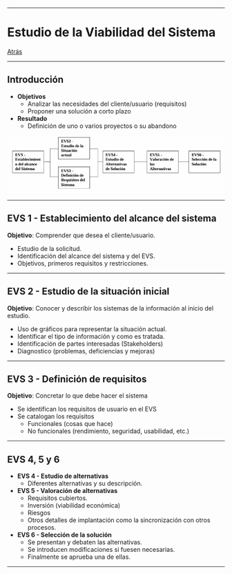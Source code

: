 
---
# Estudio de la Viabilidad del Sistema

[Atrás](../README.md)

---
## Introducción
- **Objetivos**
	- Analizar las necesidades del cliente/usuario (requisitos)
	- Proponer una solución a corto plazo
- **Resultado**
	- Definición de uno o varios proyectos o su abandono

![EVS](../assets/EVS.PNG)

---
## EVS 1 - Establecimiento del alcance del sistema
**Objetivo**: Comprender que desea el cliente/usuario.
- Estudio de la solicitud.
- Identificación del alcance del sistema y del EVS.
- Objetivos, primeros requisitos y restricciones.

---
## EVS 2 - Estudio de la situación inicial
**Objetivo**: Conocer y describir los sistemas de la información al inicio del estudio.
- Uso de gráficos para representar la situación actual.
- Identificar el tipo de información y como es tratada.
- Identificación de partes interesadas (Stakeholders)
- Diagnostico (problemas, deficiencias y  mejoras)

---
## EVS 3 - Definición de requisitos
**Objetivo**: Concretar lo que debe hacer el sistema
- Se identifican los requisitos de usuario en el EVS
- Se catalogan los requisitos
	- Funcionales (cosas que hace)
	- No funcionales (rendimiento, seguridad, usabilidad, etc.)

---
## EVS 4, 5 y 6
- **EVS 4 - Estudio de alternativas**
	- Diferentes alternativas y su descripción.
- **EVS 5 - Valoración de alternativas**
	- Requisitos cubiertos.
	- Inversión (viabilidad económica) 
	- Riesgos
	- Otros detalles de implantación como la sincronización con otros procesos.
- **EVS 6 - Selección de la solución**
	- Se presentan y debaten las alternativas.
	- Se introducen modificaciones si fuesen necesarias.
	- Finalmente se aprueba una de ellas.
---

